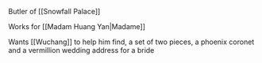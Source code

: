 Butler of [[Snowfall Palace]]

Works for [[Madam Huang Yan|Madame]]

Wants [[Wuchang]] to help him find, a set of two pieces, a phoenix coronet  and a vermillion wedding address for a bride